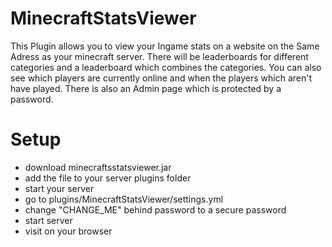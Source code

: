 # MinecraftStatsViewer
This Plugin allows you to view your Ingame stats on a website on the Same Adress as your minecraft server.
There will be leaderboards for different categories and a leaderboard which combines the categories.
You can also see which players are currently online and when the players which aren't have played.
There is also an Admin page which is protected by a password.

# Setup
- download minecraftsstatsviewer.jar
- add the file to your server plugins folder
- start your server
- go to plugins/MinecraftStatsViewer/settings.yml
- change "CHANGE_ME" behind password to a secure password
- start server
- visit <yourServerIp> on your browser
